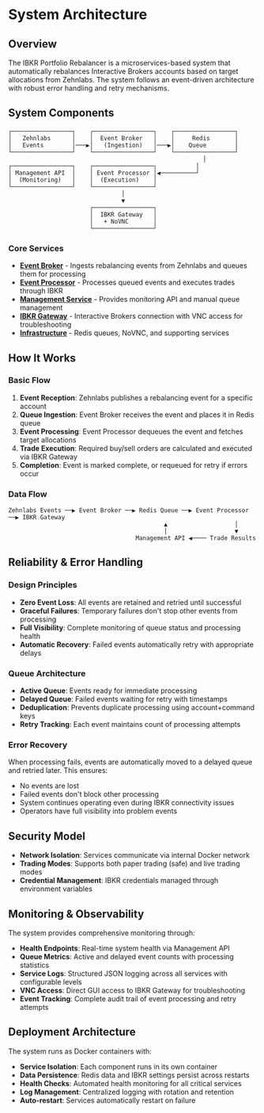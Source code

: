 # System Architecture

## Overview

The IBKR Portfolio Rebalancer is a microservices-based system that automatically rebalances Interactive Brokers accounts based on target allocations from Zehnlabs. The system follows an event-driven architecture with robust error handling and retry mechanisms.

## System Components

```
┌─────────────────┐    ┌─────────────────┐    ┌─────────────────┐
│   Zehnlabs      │    │  Event Broker   │    │     Redis       │
│   Events        │───▶│   (Ingestion)   │───▶│    Queue        │
└─────────────────┘    └─────────────────┘    └─────────────────┘
                                                       │
┌─────────────────┐    ┌─────────────────┐           │
│ Management API  │    │ Event Processor │◀──────────┘
│  (Monitoring)   │    │  (Execution)    │
└─────────────────┘    └─────────────────┘
                                │
                                ▼
                       ┌─────────────────┐
                       │  IBKR Gateway   │
                       │   + NoVNC       │
                       └─────────────────┘
```

### Core Services

- **[Event Broker](services/event-broker.md)** - Ingests rebalancing events from Zehnlabs and queues them for processing
- **[Event Processor](services/event-processor.md)** - Processes queued events and executes trades through IBKR 
- **[Management Service](services/management-service.md)** - Provides monitoring API and manual queue management
- **[IBKR Gateway](services/ibkr-gateway.md)** - Interactive Brokers connection with VNC access for troubleshooting
- **[Infrastructure](services/infrastructure.md)** - Redis queues, NoVNC, and supporting services

## How It Works

### Basic Flow
1. **Event Reception**: Zehnlabs publishes a rebalancing event for a specific account
2. **Queue Ingestion**: Event Broker receives the event and places it in Redis queue
3. **Event Processing**: Event Processor dequeues the event and fetches target allocations
4. **Trade Execution**: Required buy/sell orders are calculated and executed via IBKR Gateway
5. **Completion**: Event is marked complete, or requeued for retry if errors occur

### Data Flow
```
Zehnlabs Events ──▶ Event Broker ──▶ Redis Queue ──▶ Event Processor ──▶ IBKR Gateway
                                            ▲                   │
                                            │                   ▼
                                    Management API ◀──── Trade Results
```

## Reliability & Error Handling

### Design Principles
- **Zero Event Loss**: All events are retained and retried until successful
- **Graceful Failures**: Temporary failures don't stop other events from processing  
- **Full Visibility**: Complete monitoring of queue status and processing health
- **Automatic Recovery**: Failed events automatically retry with appropriate delays

### Queue Architecture
- **Active Queue**: Events ready for immediate processing
- **Delayed Queue**: Failed events waiting for retry with timestamps
- **Deduplication**: Prevents duplicate processing using account+command keys
- **Retry Tracking**: Each event maintains count of processing attempts

### Error Recovery
When processing fails, events are automatically moved to a delayed queue and retried later. This ensures:
- No events are lost
- Failed events don't block other processing
- System continues operating even during IBKR connectivity issues
- Operators have full visibility into problem events

## Security Model

- **Network Isolation**: Services communicate via internal Docker network
- **Trading Modes**: Supports both paper trading (safe) and live trading modes
- **Credential Management**: IBKR credentials managed through environment variables

## Monitoring & Observability

The system provides comprehensive monitoring through:

- **Health Endpoints**: Real-time system health via Management API
- **Queue Metrics**: Active and delayed event counts with processing statistics
- **Service Logs**: Structured JSON logging across all services with configurable levels
- **VNC Access**: Direct GUI access to IBKR Gateway for troubleshooting
- **Event Tracking**: Complete audit trail of event processing and retry attempts

## Deployment Architecture  

The system runs as Docker containers with:
- **Service Isolation**: Each component runs in its own container
- **Data Persistence**: Redis data and IBKR settings persist across restarts
- **Health Checks**: Automated health monitoring for all critical services
- **Log Management**: Centralized logging with rotation and retention
- **Auto-restart**: Services automatically restart on failure